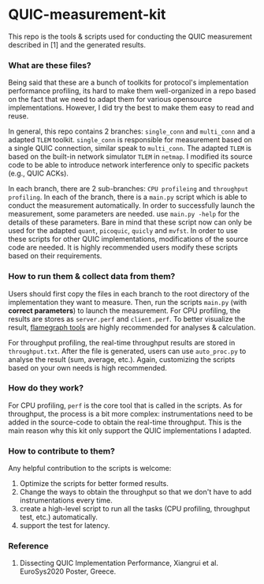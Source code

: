 # QUIC-measurement-kit
This repo is the tools & scripts used for conducting the QUIC measurement described in [1] and the generated results.

### What are these files?

Being said that these are a bunch of toolkits for protocol's implementation performance profiling, its hard to make them well-organized in a repo based on the fact that we need to adapt them for various opensource implementations. However, I did try the best to make them easy to read and reuse.

In general, this repo contains 2 branches: `single_conn` and `multi_conn` and a adapted `TLEM` toolkit. `single_conn` is responsible for measurement based on a single QUIC connection, similar speak to `multi_conn`. The adapted `TLEM` is based on the built-in network simulator `TLEM` in `netmap`. I modified its source code to be able to introduce network interference only to specific packets (e.g., QUIC ACKs). 

In each branch, there are 2 sub-branches: `CPU profileing` and `throughput profiling`. In each of the branch, there is a  `main.py` script which is able to conduct the measurement automatically. In order to successfully launch the measurement, some parameters are needed. use `main.py -help` for the details of these parameters. Bare in mind that these script now can only be used for the adapted `quant`, `picoquic`, `quicly` and `mvfst`. In order to use these scripts for other QUIC implementations, modifications of the source code are needed. It is highly recommended users modify these scripts based on their requirements. 

### How to run them & collect data from them?

Users should first copy the files in each branch to the root directory of the implementation they want to measure. Then, run the scripts `main.py` (with **correct parameters**) to launch the measurement. For CPU profiling, the results are stores as `server.perf` and `client.perf`. To better visualize the result, [flamegraph tools](https://github.com/brendangregg/FlameGraph) are highly recommended for analyses & calculation.

For throughput profiling, the real-time throughput results are stored in `throughput.txt`.  After the file is generated, users can use `auto_proc.py` to analyse the result (sum, average, etc.). Again, customizing the scripts based on your own needs is high recommended.   

### How do they work?

For CPU profiling, `perf` is the core tool that is called in the scripts. As for throughput, the process is a bit more complex: instrumentations need to be added in the source-code to obtain the real-time throughput. This is the main reason why this kit only support the QUIC implementations I adapted. 

### How to contribute to them?

Any helpful contribution to the scripts is welcome:

1. Optimize the scripts for better formed results.
2. Change the ways to obtain the throughput so that we don't have to add instrumentations every time.
3. create a high-level script to run all the tasks (CPU profiling, throughput test, etc.) automatically.
4. support the test for latency.

### Reference 

1. Dissecting QUIC Implementation Performance, Xiangrui et al. EuroSys2020 Poster, Greece.